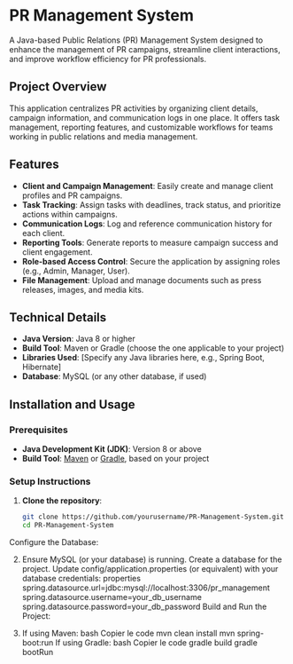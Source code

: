 # PR Management System

A Java-based Public Relations (PR) Management System designed to enhance the management of PR campaigns, streamline client interactions, and improve workflow efficiency for PR professionals.

## Project Overview

This application centralizes PR activities by organizing client details, campaign information, and communication logs in one place. It offers task management, reporting features, and customizable workflows for teams working in public relations and media management.

## Features

- **Client and Campaign Management**: Easily create and manage client profiles and PR campaigns.
- **Task Tracking**: Assign tasks with deadlines, track status, and prioritize actions within campaigns.
- **Communication Logs**: Log and reference communication history for each client.
- **Reporting Tools**: Generate reports to measure campaign success and client engagement.
- **Role-based Access Control**: Secure the application by assigning roles (e.g., Admin, Manager, User).
- **File Management**: Upload and manage documents such as press releases, images, and media kits.

## Technical Details

- **Java Version**: Java 8 or higher
- **Build Tool**: Maven or Gradle (choose the one applicable to your project)
- **Libraries Used**: [Specify any Java libraries here, e.g., Spring Boot, Hibernate]
- **Database**: MySQL (or any other database, if used)

## Installation and Usage

### Prerequisites

- **Java Development Kit (JDK)**: Version 8 or above
- **Build Tool**: [Maven](https://maven.apache.org/) or [Gradle](https://gradle.org/), based on your project

### Setup Instructions

1. **Clone the repository**:
   ```bash
   git clone https://github.com/yourusername/PR-Management-System.git
   cd PR-Management-System
Configure the Database:

2. Ensure MySQL (or your database) is running.
   Create a database for the project.
   Update config/application.properties (or equivalent) with your database credentials:
   properties
       spring.datasource.url=jdbc:mysql://localhost:3306/pr_management
       spring.datasource.username=your_db_username
       spring.datasource.password=your_db_password
Build and Run the Project:

3. If using Maven:
   bash
   Copier le code
   mvn clean install
   mvn spring-boot:run
   If using Gradle:
   bash
   Copier le code
   gradle build
   gradle bootRun
